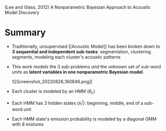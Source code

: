(Lee and Glass, 2012) A Nonparametric Bayesian Approach to Acoustic Model Discovery

# Summary
- Traditionally, unsupervised [[Acoustic Model]] has been broken down to **3 sequential and independent sub-tasks**: segmentation, clustering segments, modeling each cluster's acoustic patterns
- This work models the 3 sub-problems *and* the unknown set of sub-word units as **latent variables in one nonparametric Bayesian model**.

	![[Screenshot_20220826_160846.png]]
- Each cluster is modeled by an HMM ($\theta_c$)
- Each HMM has 3 hidden states ($s_t^i$): beginning, middle, end of a sub-word unit
- Each HMM state's emission probability is modeled by a diagonal GMM with 8 mixtures